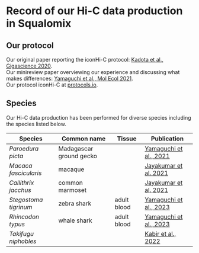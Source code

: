 # Record of our Hi-C data production in Squalomix

## Our protocol

Our original paper reporting the iconHi-C protocol: [Kadota et al., Gigascience 2020](https://academic.oup.com/gigascience/article/9/1/giz158/5695848).<br>
Our minireview paper overviewing our experience and discussing what makes differences: [Yamaguchi et al., Mol Ecol 2021](https://onlinelibrary.wiley.com/doi/full/10.1111/mec.16146).<br>
Our protocol iconHi-C at [protocols.io](https://www.protocols.io/view/iconhi-c-protocol-ver-1-0-eq2lydr6elx9/v1).
## Species

Our Hi-C data production has been performed for diverse species including the species listed below.

| Species | Common name | Tissue | Publication |
|----|----|----|----|
|*Paroedura picta*|Madagascar ground gecko| | [Yamaguchi et al., 2021](https://onlinelibrary.wiley.com/doi/full/10.1111/mec.16146)|
| *Macaca fascicularis*| macaque || [Jayakumar et al. 2021](https://www.nature.com/articles/s41597-021-00935-6)|
| *Callithrix jacchus* | common marmoset|| [Jayakumar et al. 2021](https://www.nature.com/articles/s41597-021-00935-6)|
| *Stegostoma tigrinum* | zebra shark |adult blood| [Yamaguchi et al., 2023](https://genome.cshlp.org/content/early/2023/08/17/gr.276840.122.abstract)|
| *Rhincodon typus* | whale shark | adult blood|[Yamaguchi et al., 2023](https://genome.cshlp.org/content/early/2023/08/17/gr.276840.122.abstract)|
| *Takifugu niphobles* |  | |[Kabir et al., 2022](https://www.pnas.org/doi/10.1073/pnas.2121469119)|
